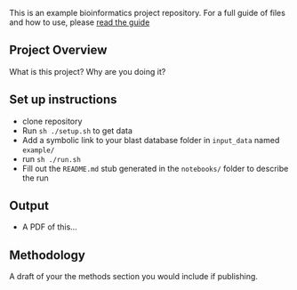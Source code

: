 This is an example bioinformatics project repository.  For a full guide of files and how to use, please [read the guide](guide.md)

## Project Overview

What is this project?  Why are you doing it?  

## Set up instructions

* clone repository
* Run `sh ./setup.sh` to get data
* Add a symbolic link to your blast database folder in `input_data` named `example/`
* run `sh ./run.sh`
* Fill out the `README.md` stub generated in the `notebooks/` folder to describe the run


## Output

* A PDF of this...

## Methodology

A draft of your the methods section you would include if publishing.